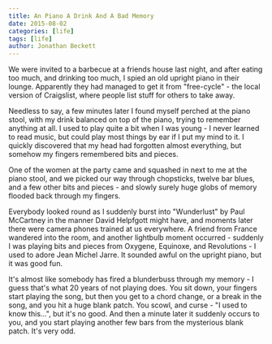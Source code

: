 ```yaml
---
title: An Piano A Drink And A Bad Memory
date: 2015-08-02
categories: [life]
tags: [life]
author: Jonathan Beckett
---
```


We were invited to a barbecue at a friends house last night, and after eating too much, and drinking too much, I spied an old upright piano in their lounge. Apparently they had managed to get it from "free-cycle" - the local version of Craigslist, where people list stuff for others to take away.

Needless to say, a few minutes later I found myself perched at the piano stool, with my drink balanced on top of the piano, trying to remember anything at all. I used to play quite a bit when I was young - I never learned to read music, but could play most things by ear if I put my mind to it. I quickly discovered that my head had forgotten almost everything, but somehow my fingers remembered bits and pieces.

One of the women at the party came and squashed in next to me at the piano stool, and we picked our way through chopsticks, twelve bar blues, and a few other bits and pieces - and slowly surely huge globs of memory flooded back through my fingers.

Everybody looked round as I suddenly burst into "Wunderlust" by Paul McCartney in the manner David Helpfgott might have, and moments later there were camera phones trained at us everywhere. A friend from France wandered into the room, and another lightbulb moment occurred - suddenly I was playing bits and pieces from Oxygene, Equinoxe, and Revolutions - I used to adore Jean Michel Jarre. It sounded awful on the upright piano, but it was good fun.

It's almost like somebody has fired a blunderbuss through my memory - I guess that's what 20 years of not playing does. You sit down, your fingers start playing the song, but then you get to a chord change, or a break in the song, and you hit a huge blank patch. You scowl, and curse - "I used to know this...", but it's no good. And then a minute later it suddenly occurs to you, and you start playing another few bars from the mysterious blank patch. It's very odd.
